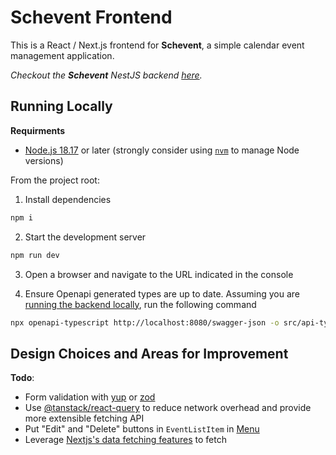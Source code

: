 # Schevent Frontend

This is a React / Next.js frontend for **Schevent**, a simple calendar event management application.

_Checkout the **Schevent** NestJS backend [here](https://github.com/jacoacoacob/schevent)._


## Running Locally

**Requirments**
- [Node.js 18.17](https://nodejs.org/en) or later (strongly consider using [`nvm`](https://github.com/nvm-sh/nvm) to manage Node versions)

From the project root:

1. Install dependencies
  ```sh
  npm i
  ```

2. Start the development server
  ```sh
  npm run dev
  ```

3. Open a browser and navigate to the URL indicated in the console

4. Ensure Openapi generated types are up to date. Assuming you are [running the backend locally](https://github.com/jacoacoacob/schevent#running-locally), run the following command
  ```sh
  npx openapi-typescript http://localhost:8080/swagger-json -o src/api-types.ts
  ```

## Design Choices and Areas for Improvement

**Todo**:
- Form validation with [yup](https://yup-docs.vercel.app/docs/intro) or [zod](https://zod.dev/)
- Use [@tanstack/react-query](https://tanstack.com/query/latest) to reduce network overhead and provide more extensible fetching API
- Put "Edit" and "Delete" buttons in `EventListItem` in [Menu](https://headlessui.com/react/menu)
- Leverage [Nextjs's data fetching features](https://nextjs.org/docs/app/building-your-application/data-fetching/fetching-caching-and-revalidating#fetching-data-on-the-server-with-fetch) to fetch


